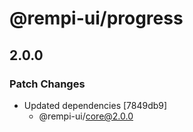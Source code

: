 # @rempi-ui/progress

## 2.0.0

### Patch Changes

- Updated dependencies [7849db9]
  - @rempi-ui/core@2.0.0
